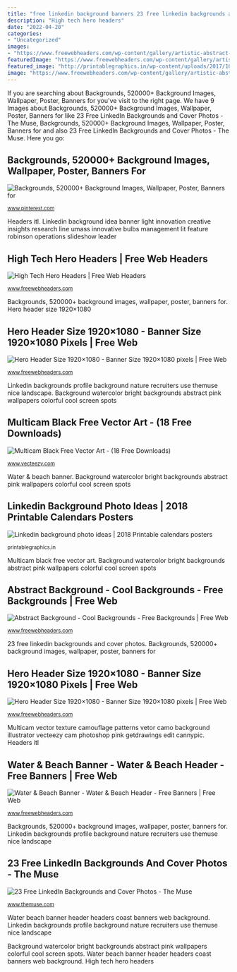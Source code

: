```yaml
---
title: "free linkedin background banners 23 free linkedin backgrounds and cover photos"
description: "High tech hero headers"
date: "2022-04-20"
categories:
- "Uncategorized"
images:
- "https://www.freewebheaders.com/wp-content/gallery/artistic-abstract-hero-headers/colorful-watercolor-spots-full-screen-background-1920x1080.jpg"
featuredImage: "https://www.freewebheaders.com/wp-content/gallery/artistic-abstract-hero-headers/colorful-watercolor-spots-full-screen-background-1920x1080.jpg"
featured_image: "http://printablegraphics.in/wp-content/uploads/2017/10/Linkedin-background-photo-ideas-7.jpg"
image: "https://www.freewebheaders.com/wp-content/gallery/artistic-abstract-hero-headers/colorful-watercolor-spots-full-screen-background-1920x1080.jpg"
---
```


If you are searching about Backgrounds, 520000+ Background Images, Wallpaper, Poster, Banners for you've visit to the right page. We have 9 Images about Backgrounds, 520000+ Background Images, Wallpaper, Poster, Banners for like 23 Free LinkedIn Backgrounds and Cover Photos - The Muse, Backgrounds, 520000+ Background Images, Wallpaper, Poster, Banners for and also 23 Free LinkedIn Backgrounds and Cover Photos - The Muse. Here you go:

## Backgrounds, 520000+ Background Images, Wallpaper, Poster, Banners For

![Backgrounds, 520000+ Background Images, Wallpaper, Poster, Banners for](https://i.pinimg.com/736x/65/f9/c9/65f9c9cab49ace21f7f412beb32356fc.jpg "Abstract background")

<small>www.pinterest.com</small>

Headers itl. Linkedin background idea banner light innovation creative insights research line umass innovative bulbs management lit feature robinson operations slideshow leader

## High Tech Hero Headers | Free Web Headers

![High Tech Hero Headers | Free Web Headers](https://www.freewebheaders.com/wp-content/gallery/high-tech-hero-headers/colorful-3d-technology-background-vector-hero-header.jpg "Linkedin background photo ideas")

<small>www.freewebheaders.com</small>

Backgrounds, 520000+ background images, wallpaper, poster, banners for. Hero header size 1920×1080

## Hero Header Size 1920×1080 - Banner Size 1920×1080 Pixels | Free Web

![Hero Header Size 1920×1080 - Banner Size 1920×1080 pixels | Free Web](https://www.freewebheaders.com/wp-content/gallery/christmas-hero-headers/cache/multicolor-christmas-tree-decorations-balls-lights-hero-header-background-image-hd-1920x1080.jpg-nggid0510365-ngg0dyn-0x0x100-00f0w010c010r110f110r010t010.jpg "Multicam black free vector art")

<small>www.freewebheaders.com</small>

Linkedin backgrounds profile background nature recruiters use themuse nice landscape. Background watercolor bright backgrounds abstract pink wallpapers colorful cool screen spots

## Multicam Black Free Vector Art - (18 Free Downloads)

![Multicam Black Free Vector Art - (18 Free Downloads)](https://static.vecteezy.com/system/resources/previews/000/121/355/original/black-multicam-free-vector-texture.jpg "Linkedin backgrounds profile background nature recruiters use themuse nice landscape")

<small>www.vecteezy.com</small>

Water &amp; beach banner. Background watercolor bright backgrounds abstract pink wallpapers colorful cool screen spots

## Linkedin Background Photo Ideas | 2018 Printable Calendars Posters

![Linkedin background photo ideas | 2018 Printable calendars posters](http://printablegraphics.in/wp-content/uploads/2017/10/Linkedin-background-photo-ideas-7.jpg "Abstract background")

<small>printablegraphics.in</small>

Multicam black free vector art. Background watercolor bright backgrounds abstract pink wallpapers colorful cool screen spots

## Abstract Background - Cool Backgrounds - Free Backgrounds | Free Web

![Abstract Background - Cool Backgrounds - Free Backgrounds | Free Web](https://www.freewebheaders.com/wp-content/gallery/artistic-abstract-hero-headers/colorful-watercolor-spots-full-screen-background-1920x1080.jpg "Hero header size 1920×1080")

<small>www.freewebheaders.com</small>

23 free linkedin backgrounds and cover photos. Backgrounds, 520000+ background images, wallpaper, poster, banners for

## Hero Header Size 1920×1080 - Banner Size 1920×1080 Pixels | Free Web

![Hero Header Size 1920×1080 - Banner Size 1920×1080 pixels | Free Web](https://www.freewebheaders.com/wp-content/gallery/high-tech-hero-headers/information-transfer-technology-hero-header.jpg "Background watercolor bright backgrounds abstract pink wallpapers colorful cool screen spots")

<small>www.freewebheaders.com</small>

Multicam vector texture camouflage patterns vetor camo background illustrator vecteezy cam photoshop pink getdrawings edit cannypic. Headers itl

## Water &amp; Beach Banner - Water &amp; Beach Header - Free Banners | Free Web

![Water &amp; Beach Banner - Water &amp; Beach Header - Free Banners | Free Web](https://www.freewebheaders.com/wp-content/gallery/water-coast/water-coast-header-47718-1024x300.jpg "Background watercolor bright backgrounds abstract pink wallpapers colorful cool screen spots")

<small>www.freewebheaders.com</small>

Backgrounds, 520000+ background images, wallpaper, poster, banners for. Linkedin backgrounds profile background nature recruiters use themuse nice landscape

## 23 Free LinkedIn Backgrounds And Cover Photos - The Muse

![23 Free LinkedIn Backgrounds and Cover Photos - The Muse](https://assets.themuse.com/uploaded/attachments/18610.png?v=None "Abstract background")

<small>www.themuse.com</small>

Water beach banner header headers coast banners web background. Linkedin backgrounds profile background nature recruiters use themuse nice landscape

Background watercolor bright backgrounds abstract pink wallpapers colorful cool screen spots. Water beach banner header headers coast banners web background. High tech hero headers
